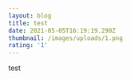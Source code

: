 ```yaml
---
layout: blog
title: test
date: 2021-05-05T16:19:19.290Z
thumbnail: /images/uploads/1.png
rating: '1'
---
```

test
